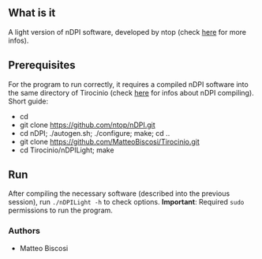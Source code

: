 ## What is it
A light version of nDPI software, developed by ntop (check [here](https://github.com/ntop/nDPI/blob/dev/README.md) for more infos).

## Prerequisites
For the program to run correctly, it requires a compiled nDPI software into the same directory of Tirocinio (check [here](https://github.com/ntop/nDPI/blob/dev/README.md) for infos about nDPI compiling).
Short guide:
- cd <compilation directory>
- git clone https://github.com/ntop/nDPI.git
- cd nDPI; ./autogen.sh; ./configure; make; cd ..
- git clone https://github.com/MatteoBiscosi/Tirocinio.git
- cd Tirocinio/nDPILight; make
  
## Run
After compiling the necessary software (described into the previous session), run `./nDPILight -h` to check options. 
**Important**: Required `sudo` permissions to run the program.

### Authors
- Matteo Biscosi
